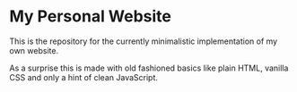 # My Personal Website

This is the repository for the currently minimalistic implementation of my own website.

As a surprise this is made with old fashioned basics like plain HTML, vanilla CSS and only a hint of clean JavaScript.